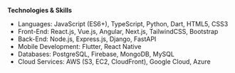 <!-- README.md -->
**Technologies & Skills**
- Languages: JavaScript (ES6+), TypeScript, Python, Dart, HTML5, CSS3
- Front-End: React.js, Vue.js, Angular, Next.js, TailwindCSS, Bootstrap
- Back-End: Node.js, Express.js, Django, FastAPI
- Mobile Development: Flutter, React Native
- Databases: PostgreSQL, Firebase, MongoDB, MySQL
- Cloud Services: AWS (S3, EC2, CloudFront), Google Cloud, Azure

